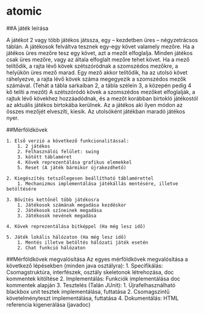 # atomic

##A játék leírása

A játékot 2 vagy több játékos játssza, egy ­– kezdetben üres – négyzetrácsos táblán. A játékosok felváltva tesznek egy-egy követ valamely mezőre. Ha a játékos üres mezőre tesz egy követ, azt a mezőt elfoglalja. Minden játékos csak üres mezőre, vagy az általa elfoglalt mezőre tehet követ. Ha a mező telítődik, a rajta lévő kövek szétszóródnak a szomszédos mezőkre, a helyükön üres mező marad. Egy mező akkor telítődik, ha az utolsó követ ráhelyezve, a rajta lévő kövek száma megegyezik a szomszédos mezők számával. (Tehát a tábla sarkaiban 2, a tábla szélein 3, a közepén pedig 4 kő telíti a mezőt) A szétszóródó kövek a szomszédos mezőket elfoglalják, a rajtuk lévő kövekhez hozzáadódnak, és a mezőt korábban birtokló játékostól az aktuális játékos birtokába kerülnek. Az a játékos aki ilyen módon az összes mezőjét elveszíti, kiesik. Az utolsóként játékban maradó játékos nyer.

##Mérföldkövek

	1. Első verzió a következő funkcionalitással:
		1. 2 játékos
		2. Felhasználói felület: swing
		3. kötött táblaméret 
		4. Kövek reprezentálása grafikus elemekkel
		5. Reset (A játék bármikor újrakezdhető)

	2. Kiegészítés tetszőlegesen beállítható táblamérettel
		1. Mechanizmus implementálása játékállás mentésére, illetve betöltésére 

	3. Bővítés kettőnél több játékosra
		1. Játékosok számának megadása kezdéskor
		2. Játékosok színeinek megadása
		3. Játékosok nevének megadása

	4. Kövek reprezentálása bitképpel (Ha még lesz idő)

	5. Játék lokális hálózaton (Ha még lesz idő)
		1. Mentés illetve betöltés hálózati játék esetén
		2. Chat funkció hálózaton

##Mérföldkövek megvalósítása
Az egyes mérföldkövek megvalósítása a következő lépésekben (minden java osztályra):
	1. Specifikálás: Csomagstruktúra, interfészek, osztály skeletonok létrehozása, doc kommentek kitöltése
	2. Implementálás: Funkciók implementálása doc kommentek alapján
	3. Tesztelés (Talán JUnit):
		1. Újrafelhasználható blackbox unit tesztek implementálása, futtatása
		2. Csomagszintű követelményteszt implementálása, futtatása
	4. Dokumentálás: HTML referencia kigenerálása (javadoc)

